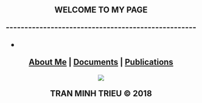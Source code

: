 <p align="center">
    <h2 align="center">WELCOME TO MY PAGE

<p align="center"> ---------------------------------------------------</p>

*

<p align="center">
    <b><a href="https://tmtvaa.github.io/about.html">About Me</a></b>
    |
     <b><a href="https://tmtvaa.github.io/documents.html">Documents</a></b>
    |
    <b><a href="https://tmtvaa.github.io/publications.html">Publications</a></b>
</p>

<p align="center">
    <img src="https://scontent-icn1-1.xx.fbcdn.net/v/t1.0-9/22555170_857829507709418_3912111796052375682_n.jpg?_nc_cat=111&oh=c52de7f73e384060b9a53f92533cf923&oe=5C4E649A" />
</p>
TRAN MINH TRIEU © 2018
